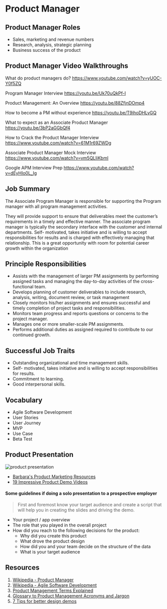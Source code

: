 # Product Manager

## Product Manager Roles 

* Sales, marketing and revenue numbers 
* Research, analysis, strategic planning 
* Business success of the product 

## Product Manager Video Walkthroughs

What do product managers do? 
https://www.youtube.com/watch?v=yUOC-Y0f5ZQ

Program Manager Interview
https://youtu.be/Uk70uQkPf-I

Product Management: An Overview
https://youtu.be/88ZfjnDOmp4

How to become a PM without experience 
https://youtu.be/T9ihoDHLyGQ

What to expect as an Associate Product Manager 
https://youtu.be/3bP2aGGbQf4

How to Crack the Product Manager Interview
https://www.youtube.com/watch?v=61M1r69ZWDg


Associate Product Manager Mock Interview 
https://www.youtube.com/watch?v=vm5QLIiKbmI

Google APM Interview Prep 
https://www.youtube.com/watch?v=dEyHIo0L_Ig

## Job Summary

The Associate Program Manager is responsible for supporting the Program manager with all program management activities.  

They will provide support to ensure that deliverables meet the customer’s requirements in a timely and effective manner. The associate program manager is typically the secondary interface with the customer and internal departments. Self- motivated, takes initiative and is willing to accept responsibilities for results and is charged with effectively managing that relationship.
This is a great opportunity  with room for potential career growth within the organization

## Principle Responsibilities

* Assists with the management of larger PM assignments by performing assigned tasks and managing the day-to-day activities of the cross-functional team.  
* Develops planning of customer deliverables to include research, analysis, writing, document review, or task management
* Closely monitors his/her assignments and ensures successful and timely completion of project tasks and responsibilities.
* Monitors team progress and reports questions or concerns to the project manager.
* Manages one or more smaller-scale PM assignments.
* Performs additional duties as assigned required to contribute to our continued growth.


## Successful Job Traits 

* Outstanding organizational and time management skills.
* Self- motivated, takes initiative and is willing to accept responsibilities for results.
* Commitment to learning.
* Good interpersonal skills. 

## Vocabulary 

* Agile Software Development 
* User Stories 
* User Journey 
* MVP 
* Use Case 
* Beta Test

## Product Presentation 

![product presentation](https://user-images.githubusercontent.com/1819208/100227131-a75e4780-2eee-11eb-8c91-b81ec7dff6fa.png)

* [Barbara's Product Marketing Resources](https://barbaratallent.com/how-to/product-presentations.html)
* [19 Impressive Product Demo Videos](https://blog.hubspot.com/marketing/demo-video)

#### Some guidelines if doing a solo presentation to a prospective employer

> First and foremost know your target audience and create a script that will help you in creating the slides and driving the demo.

* Your project / app overview 
* The role that you played in the overall project 
* How did you reach to the following decisions for the product: 
  * Why did you create this product 
  * What drove the product design
  * How did you and your team decide on the structure of the data
  * What is your target audience

## Resources 

1. [Wikipedia - Product Manager](https://en.wikipedia.org/wiki/Product_manager)
2. [Wikipedia - Agile Software Development](https://en.m.wikipedia.org/wiki/Agile_software_development)
3. [Product Management Terms Explained](https://www.productplan.com/product-management-terms-explained/)
4. [Glossary to Product Management Acronyms and Jargon](https://medium.com/agileinsider/glossary-of-product-management-acronyms-and-jargon-b371b7daa9aa)
5. [7 Tips for better design demos](https://ux.shopify.com/7-tips-for-an-effective-ux-demo-e8adf2bfe857)

